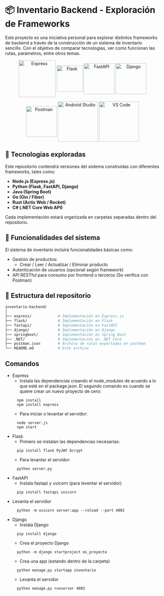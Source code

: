# 📦 Inventario Backend - Exploración de Frameworks

Este proyecto es una iniciativa personal para explorar distintos frameworks de backend a través de la construcción de un sistema de inventario sencillo. Con el objetivo de comparar tecnologías, ver como funcionan las rutas, parámetros, entre otros temas.

<p align="center">
  <img align="center" src="https://img.shields.io/badge/express.js-%23404d59.svg?style=for-the-badge&logo=express&logoColor=%2361DAFB" alt="Express" width="120"/>
  <img align="center" src="https://img.shields.io/badge/flask-%23000.svg?style=for-the-badge&logo=flask&logoColor=white" alt="Flask" width="85"/>
  <img align="center" src="https://img.shields.io/badge/FastAPI-005571?style=for-the-badge&logo=fastapi" alt="FastAPI" width="100"/>
  <img align="center" src="https://img.shields.io/badge/django-%23092E20.svg?style=for-the-badge&logo=django&logoColor=white" alt="Django" width="100"/>
</p>
<p align="center">
  <img align="center" src="https://img.shields.io/badge/Postman-FF6C37?style=for-the-badge&logo=postman&logoColor=white" alt="Postman" width="100"/>
  <img align="center" src="https://img.shields.io/badge/android%20studio-346ac1?style=for-the-badge&logo=android%20studio&logoColor=white" alt="Android Studio" width="130"/>
  <img align="center" src="https://img.shields.io/badge/Visual%20Studio%20Code-0078d7.svg?style=for-the-badge&logo=visual-studio-code&logoColor=white" alt="VS Code" width="130"/>
</p>

## 🚀 Tecnologías exploradas

Este repositorio contendrá versiones del sistema construidas con diferentes frameworks, tales como:

- **Node.js (Express.js)**
- **Python (Flask, FastAPI, Django)**
- **Java (Spring Boot)**
- **Go (Gin / Fiber)**
- **Rust (Actix Web / Rocket)**
- **C# (.NET Core Web API)**

Cada implementación estará organizada en carpetas separadas dentro del repositorio.

## 🧾 Funcionalidades del sistema

El sistema de inventario incluirá funcionalidades básicas como:

- Gestión de productos:
  - Crear / Leer / Actualizar / Eliminar producto
- Autenticación de usuarios (opcional según framework)
- API RESTful para consumo por frontend o terceros (Se verifica con Postman)

## 📁 Estructura del repositorio

```bash
inventario-backend/
│
├── express/            # Implementación en Express.js
├── flask/              # Implementación en Flask
├── fastapi/            # Implementación en FastAPI
├── django/             # Implementación en Django
├── springboot/         # Implementación en Spring Boot
├── .NET/               # Implementación en .NET Core
├── postman.json        # Archivo de rutas exportadas en postman
└── README.md           # Este archivo
```

## Comandos

- Express
  - Instala las dependencias creando el node_modules de acuerdo a lo que esté en el package.json. El segundo comando es cuando se quiere crear un nuevo proyecto de cero:
  ```
    npm install
    npm install express
  ```
  - Para iniciar o levantar el servidor:
  ```
    node server.js
    npm start
  ```
- Flask
  - Primero se instalan las dependencias necesarias:
  ```
    pip install flask PyJWT bcrypt
  ```
  - Para levantar el servidor:
  ```
    python server.py
  ```
- FastAPI
  - Instala fastapi y uvicorn (para leventar el servidor)
  ```
    pip install fastapi uvicorn
  ```
- Levanta el servidor
  ```
    python -m uvicorn server:app --reload --port 4002
  ```
- Django
  - Instala Django
  ```
    pip install django
  ```
  - Crea el proyecto Django
  ```
    python -m django startproject mi_proyecto
  ```
  - Crea una app (estando dentro de la carpeta)
  ```
    python manage.py startapp inventario
  ```
  - Levanta el servidor
  ```
    python manage.py runserver 4002
  ```
